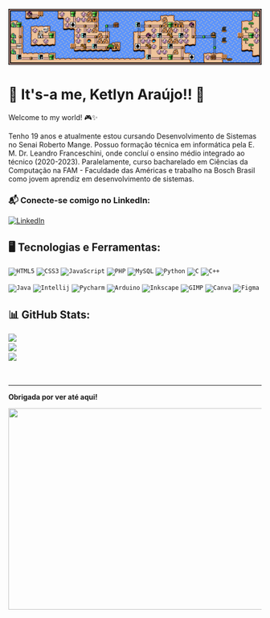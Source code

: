 ![mario](https://github.com/AkiraSunsets/AkiraSunsets/blob/main/mario.gif)

# 🍄 **It's-a me, Ketlyn Araújo!!** 🍄
Welcome to my world! 🎮✨

Tenho 19 anos e atualmente estou cursando Desenvolvimento de Sistemas no Senai Roberto Mange. 
Possuo formação técnica em informática pela E. M. Dr. Leandro Franceschini, onde concluí o ensino médio integrado ao técnico (2020-2023).
Paralelamente, curso bacharelado em Ciências da Computação na FAM - Faculdade das Américas e trabalho na Bosch Brasil como jovem aprendiz em desenvolvimento de sistemas.

### 📬 **Conecte-se comigo no LinkedIn**:
[![LinkedIn](https://img.shields.io/badge/LinkedIn-Ketlyn_Araújo-blue)](https://www.linkedin.com/in/ketlyn-lorrayne-niza-de-araujo/)
⠀⠀⠀⠀⠀

## 🖥️ Tecnologias e Ferramentas:

  <code><img width="40px" src="https://cdn.jsdelivr.net/gh/devicons/devicon/icons/html5/html5-original-wordmark.svg" title="HTML5"/></code>
  <code><img width="40px" src="https://cdn.jsdelivr.net/gh/devicons/devicon/icons/css3/css3-original-wordmark.svg" title="CSS3"/></code>
  <code><img width="40px" src="https://cdn.jsdelivr.net/gh/devicons/devicon/icons/javascript/javascript-original.svg" title="JavaScript"/></code>
  <code><img width="40px" src="https://cdn.jsdelivr.net/gh/devicons/devicon/icons/php/php-original.svg" title="PHP"/></code>
  <code><img width="40px" src="https://cdn.jsdelivr.net/gh/devicons/devicon/icons/mysql/mysql-original.svg" title="MySQL"/></code>
  <code><img width="40px" src="https://cdn.jsdelivr.net/gh/devicons/devicon/icons/python/python-original.svg" title="Python"/></code>
  <code><img width="40px" src="https://cdn.jsdelivr.net/gh/devicons/devicon/icons/c/c-original.svg" title="C"/></code>
  <code><img width="40px" src="https://cdn.jsdelivr.net/gh/devicons/devicon/icons/cplusplus/cplusplus-original.svg" title="C++"/></code>
  
  <code><img width="40px" src="https://cdn.jsdelivr.net/gh/devicons/devicon@latest/icons/java/java-original.svg" title="Java"/></code>
  <code><img width="40px" src="https://cdn.jsdelivr.net/gh/devicons/devicon@latest/icons/intellij/intellij-original.svg" title="Intellij"/></code>
  <code><img width="40px" src="https://cdn.jsdelivr.net/gh/devicons/devicon@latest/icons/pycharm/pycharm-original.svg" title="Pycharm"/></code>
  <code><img width="40px" src="https://cdn.jsdelivr.net/gh/devicons/devicon/icons/arduino/arduino-original.svg" title="Arduino"/></code>
  <code><img width="40px" src="https://cdn.jsdelivr.net/gh/devicons/devicon/icons/inkscape/inkscape-original.svg" title="Inkscape"/></code>
  <code><img width="40px" src="https://devicon-website.vercel.app/api/gimp/original.svg" title="GIMP"/></code>
  <code><img width="40px" src="https://cdn.jsdelivr.net/gh/devicons/devicon/icons/canva/canva-original.svg" title="Canva"/></code>
  <code><img width="40px" src="https://cdn.jsdelivr.net/gh/devicons/devicon@latest/icons/figma/figma-original.svg" title="Figma"/></code>
          
## 📊 GitHub Stats:
![](https://github-readme-stats.vercel.app/api?username=akirasunsets&theme=dracula&hide_border=false&include_all_commits=false&count_private=false)<br/>
![](https://github-readme-streak-stats.herokuapp.com/?user=akirasunsets&theme=dracula&hide_border=false)<br/>
![](https://github-readme-stats.vercel.app/api/top-langs/?username=akirasunsets&theme=dracula&hide_border=false&include_all_commits=false&count_private=false&layout=compact)

<br clear="both">

---

**Obrigada por ver até aqui!**

 <img src="https://media2.giphy.com/media/v1.Y2lkPTc5MGI3NjExNG4zcmt2YmgzeXd2eHUyYTZzMmd3ODE1cWtocXNmY2J3NzZyZGN4ayZlcD12MV9pbnRlcm5hbF9naWZfYnlfaWQmY3Q9Zw/1Aj4GdLC0amFRv10VT/giphy.gif" height=400 width=600/>


